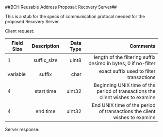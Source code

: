 ##BCH Reusable Address Proposal: Recovery Server##

This is a stub for the specs of communication protocol needed for the proposed Recovery Server.

Client request: 

| Field Size | Description | Data Type  | Comments |
| -----------|:-----------:| ----------:|---------:|
| 1 | suffix_size | uint8 | length of the filtering suffix desired in bytes; 0 if no-filter |
| variable | suffix | char | exact suffix used to filter transactions |
| 4 | start time | uint32 | Beginning UNIX time of the period of transactions the client wishes to examine |
| 4 | end time | uint32 | End UNIX time of the period of transactions the client wishes to examine | 

Server response:



